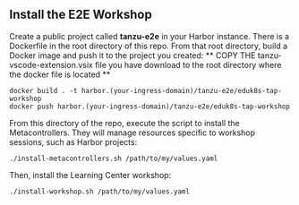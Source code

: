## Install the E2E Workshop

Create a public project called **tanzu-e2e** in your Harbor instance. There is a Dockerfile in the root directory of this repo. From that root directory, build a Docker image and push it to the project you created:
** COPY THE tanzu-vscode-extension.vsix file you have download to the root directory where the docker file is located **
```
docker build . -t harbor.(your-ingress-domain)/tanzu-e2e/eduk8s-tap-workshop
docker push harbor.(your-ingress-domain)/tanzu-e2e/eduk8s-tap-workshop
```

From this directory of the repo, execute the script to install the Metacontrollers. They will manage resources specific to workshop sessions, such as Harbor projects:
```
./install-metacontrollers.sh /path/to/my/values.yaml
```

Then, install the Learning Center workshop:
```
./install-workshop.sh /path/to/my/values.yaml
```
